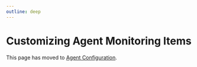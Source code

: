 ```yaml
---
outline: deep
---
```


# Customizing Agent Monitoring Items

This page has moved to [Agent Configuration](/en_US/configuration/agent.html).
